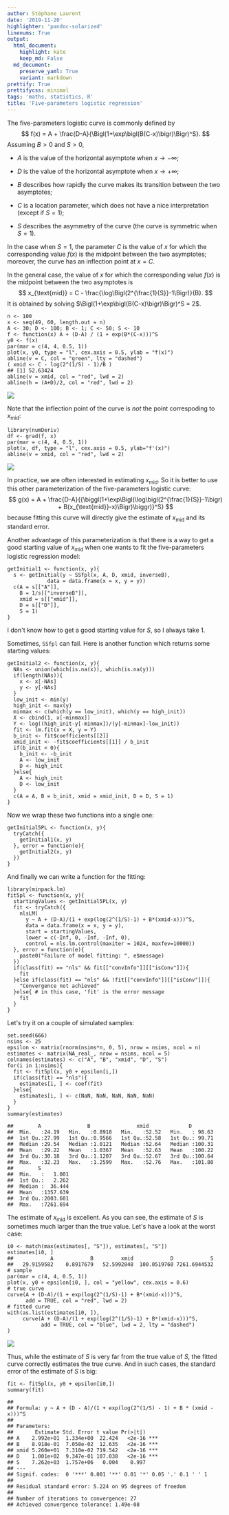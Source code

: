 ```yaml
---
author: Stéphane Laurent
date: '2019-11-20'
highlighter: 'pandoc-solarized'
linenums: True
output:
  html_document:
    highlight: kate
    keep_md: False
  md_document:
    preserve_yaml: True
    variant: markdown
prettify: True
prettifycss: minimal
tags: 'maths, statistics, R'
title: 'Five-parameters logistic regression'
---
```


The five-parameters logistic curve is commonly defined by $$
f(x) = A + \frac{D-A}{\Bigl(1+\exp\bigl(B(C-x)\bigr)\Bigr)^S}.
$$ Assuming $B>0$ and $S>0$,

-   $A$ is the value of the horizontal asymptote when $x \to -\infty$;

-   $D$ is the value of the horizontal asymptote when $x \to +\infty$;

-   $B$ describes how rapidly the curve makes its transition between the
    two asymptotes;

-   $C$ is a location parameter, which does not have a nice
    interpretation (except if $S=1$);

-   $S$ describes the asymmetry of the curve (the curve is symmetric
    when $S=1$).

In the case when $S=1$, the parameter $C$ is the value of $x$ for which
the corresponding value $f(x)$ is the midpoint between the two
asymptotes; moreover, the curve has an inflection point at $x = C$.

In the general case, the value of $x$ for which the corresponding value
$f(x)$ is the midpoint between the two asymptotes is $$
x_{\text{mid}} = C - \frac{\log\Bigl(2^{\frac{1}{S}}-1\Bigr)}{B}.
$$ It is obtained by solving
$\Bigl(1+\exp\bigl(B(C-x)\bigr)\Bigr)^S = 2$.

``` {.r}
n <- 100
x <- seq(49, 60, length.out = n)
A <- 30; D <- 100; B <- 1; C <- 50; S <- 10
f <- function(x) A + (D-A) / (1 + exp(B*(C-x)))^S
y0 <- f(x) 
par(mar = c(4, 4, 0.5, 1))
plot(x, y0, type = "l", cex.axis = 0.5, ylab = "f(x)")
abline(v = C, col = "green", lty = "dashed")
( xmid <- C - log(2^(1/S) - 1)/B )
## [1] 52.63424
abline(v = xmid, col = "red", lwd = 2) 
abline(h = (A+D)/2, col = "red", lwd = 2)
```

<img src="./figures/5pl-plot_5pl-1.png" style="display: block; margin: auto;" />

Note that the inflection point of the curve is *not* the point
correspoding to $x_{\text{mid}}$:

``` {.r}
library(numDeriv)
df <- grad(f, x)
par(mar = c(4, 4, 0.5, 1))
plot(x, df, type = "l", cex.axis = 0.5, ylab="f'(x)")
abline(v = xmid, col = "red", lwd = 2) 
```

<img src="./figures/5pl-inflection-1.png" style="display: block; margin: auto;" />

In practice, we are often interested in estimating $x_{\text{mid}}$. So
it is better to use this other parameterization of the five-parameters
logistic curve: $$
g(x) = 
A + \frac{D-A}{{\biggl(1+\exp\Bigl(\log\bigl(2^{\frac{1}{S}}-1\bigr) + B(x_{\text{mid}}-x)\Bigr)\biggr)}^S}
$$ because fitting this curve will directly give the estimate of
$x_{\text{mid}}$ and its standard error.

Another advantage of this parameterization is that there is a way to get
a good starting value of $x_{\text{mid}}$ when one wants to fit the
five-parameters logistic regression model:

``` {.r}
getInitial1 <- function(x, y){
  s <- getInitial(y ~ SSfpl(x, A, D, xmid, inverseB),
             data = data.frame(x = x, y = y))
  c(A = s[["A"]], 
    B = 1/s[["inverseB"]], 
    xmid = s[["xmid"]], 
    D = s[["D"]], 
    S = 1)
}
```

I don't know how to get a good starting value for $S$, so I always take
$1$.

Sometimes, `SSfpl` can fail. Here is another function which returns some
starting values:

``` {.r}
getInitial2 <- function(x, y){
  NAs <- union(which(is.na(x)), which(is.na(y)))
  if(length(NAs)){
    x <- x[-NAs]
    y <- y[-NAs]
  }
  low_init <- min(y)
  high_init <- max(y)
  minmax <- c(which(y == low_init), which(y == high_init))
  X <- cbind(1, x[-minmax])
  Y <- log((high_init-y[-minmax])/(y[-minmax]-low_init))
  fit <- lm.fit(x = X, y = Y)
  b_init <- fit$coefficients[[2]]
  xmid_init <- -fit$coefficients[[1]] / b_init
  if(b_init < 0){
    b_init <- -b_init
    A <- low_init
    D <- high_init
  }else{
    A <- high_init
    D <- low_init
  }
  c(A = A, B = b_init, xmid = xmid_init, D = D, S = 1)
}
```

Now we wrap these two functions into a single one:

``` {.r}
getInitial5PL <- function(x, y){
  tryCatch({
    getInitial1(x, y)
  }, error = function(e){
    getInitial2(x, y)
  })
}
```

And finally we can write a function for the fitting:

``` {.r}
library(minpack.lm)
fit5pl <- function(x, y){
  startingValues <- getInitial5PL(x, y)
  fit <- tryCatch({
    nlsLM(
      y ~ A + (D-A)/(1 + exp(log(2^(1/S)-1) + B*(xmid-x)))^S,
      data = data.frame(x = x, y = y),
      start = startingValues,
      lower = c(-Inf, 0, -Inf, -Inf, 0),
      control = nls.lm.control(maxiter = 1024, maxfev=10000))
  }, error = function(e){
    paste0("Failure of model fitting: ", e$message)
  })
  if(class(fit) == "nls" && fit[["convInfo"]][["isConv"]]){
    fit
  }else if(class(fit) == "nls" && !fit[["convInfo"]][["isConv"]]){
    "Convergence not achieved"
  }else{ # in this case, 'fit' is the error message
    fit
  }
}
```

Let's try it on a couple of simulated samples:

``` {.r}
set.seed(666)
nsims <- 25
epsilon <- matrix(rnorm(nsims*n, 0, 5), nrow = nsims, ncol = n)
estimates <- matrix(NA_real_, nrow = nsims, ncol = 5)
colnames(estimates) <- c("A", "B", "xmid", "D", "S")
for(i in 1:nsims){
  fit <- fit5pl(x, y0 + epsilon[i,])
  if(class(fit) == "nls"){
    estimates[i, ] <- coef(fit)
  }else{
    estimates[i, ] <- c(NaN, NaN, NaN, NaN, NaN)
  }
}
summary(estimates)
```

    ##        A               B               xmid             D         
    ##  Min.   :24.19   Min.   :0.8918   Min.   :52.52   Min.   : 98.63  
    ##  1st Qu.:27.99   1st Qu.:0.9566   1st Qu.:52.58   1st Qu.: 99.71  
    ##  Median :29.54   Median :1.0121   Median :52.64   Median :100.31  
    ##  Mean   :29.22   Mean   :1.0367   Mean   :52.63   Mean   :100.22  
    ##  3rd Qu.:30.18   3rd Qu.:1.1207   3rd Qu.:52.67   3rd Qu.:100.64  
    ##  Max.   :32.23   Max.   :1.2599   Max.   :52.76   Max.   :101.80  
    ##        S           
    ##  Min.   :   1.001  
    ##  1st Qu.:   2.262  
    ##  Median :  36.444  
    ##  Mean   :1357.639  
    ##  3rd Qu.:2003.601  
    ##  Max.   :7261.694

The estimate of $x_{\text{mid}}$ is excellent. As you can see, the
estimate of $S$ is sometimes much larger than the true value. Let's have
a look at the worst case:

``` {.r}
i0 <- match(max(estimates[, "S"]), estimates[, "S"])
estimates[i0, ]
##            A            B         xmid            D            S 
##   29.9159582    0.8917679   52.5992848  100.0519760 7261.6944532
# sample
par(mar = c(4, 4, 0.5, 1))
plot(x, y0 + epsilon[i0, ], col = "yellow", cex.axis = 0.6)
# true curve
curve(A + (D-A)/(1 + exp(log(2^(1/S)-1) + B*(xmid-x)))^S, 
      add = TRUE, col = "red", lwd = 2)
# fitted curve
with(as.list(estimates[i0, ]), 
     curve(A + (D-A)/(1 + exp(log(2^(1/S)-1) + B*(xmid-x)))^S, 
           add = TRUE, col = "blue", lwd = 2, lty = "dashed")
)
```

<img src="./figures/5pl-worstcase-1.png" style="display: block; margin: auto;" />

Thus, while the estimate of $S$ is very far from the true value of $S$,
the fitted curve correctly estimates the true curve. And in such cases,
the standard error of the estimate of $S$ is big:

``` {.r}
fit <- fit5pl(x, y0 + epsilon[i0,])
summary(fit)
```

    ## 
    ## Formula: y ~ A + (D - A)/(1 + exp(log(2^(1/S) - 1) + B * (xmid - x)))^S
    ## 
    ## Parameters:
    ##       Estimate Std. Error t value Pr(>|t|)    
    ## A    2.992e+01  1.334e+00  22.424   <2e-16 ***
    ## B    8.918e-01  7.058e-02  12.635   <2e-16 ***
    ## xmid 5.260e+01  7.310e-02 719.542   <2e-16 ***
    ## D    1.001e+02  9.347e-01 107.038   <2e-16 ***
    ## S    7.262e+03  1.757e+06   0.004    0.997    
    ## ---
    ## Signif. codes:  0 '***' 0.001 '**' 0.01 '*' 0.05 '.' 0.1 ' ' 1
    ## 
    ## Residual standard error: 5.224 on 95 degrees of freedom
    ## 
    ## Number of iterations to convergence: 27 
    ## Achieved convergence tolerance: 1.49e-08
